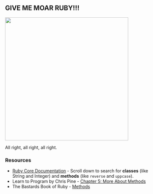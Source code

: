 

## GIVE ME MOAR RUBY!!!
<img src="https://s3.amazonaws.com/after-school-assets/moar.jpg" width="400">

All right, all right, all right.

### Resources
* [Ruby Core Documentation](http://www.ruby-doc.org/core-2.1.1/) - Scroll down to search for **classes** (like String and Integer) and **methods** (like `reverse` and `uppcase`).
* Learn to Program by Chris Pine - [Chapter 5: More About Methods](https://pine.fm/LearnToProgram/?Chapter=05)
* The Bastards Book of Ruby - [Methods](http://ruby.bastardsbook.com/chapters/methods/)
